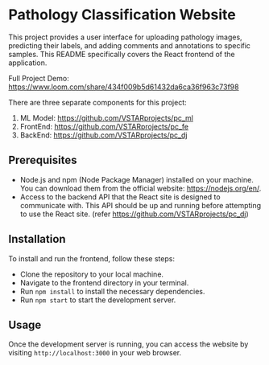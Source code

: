 # Pathology Classification Website
This project provides a user interface for uploading pathology images, predicting their labels, and adding comments and annotations to specific samples. This README specifically covers the React frontend of the application.

Full Project Demo: https://www.loom.com/share/434f009b5d61432da6ca36f963c73f98

There are three separate components for this project:

1. ML Model: https://github.com/VSTARprojects/pc_ml
2. FrontEnd: https://github.com/VSTARprojects/pc_fe
3. BackEnd: https://github.com/VSTARprojects/pc_dj

## Prerequisites
- Node.js and npm (Node Package Manager) installed on your machine. You can download them from the official website: https://nodejs.org/en/.
- Access to the backend API that the React site is designed to communicate with. This API should be up and running before attempting to use the React site. (refer https://github.com/VSTARprojects/pc_dj)

## Installation
To install and run the frontend, follow these steps:

- Clone the repository to your local machine.
- Navigate to the frontend directory in your terminal.
- Run `npm install` to install the necessary dependencies.
- Run `npm start` to start the development server.

## Usage
Once the development server is running, you can access the website by visiting `http://localhost:3000` in your web browser. 
